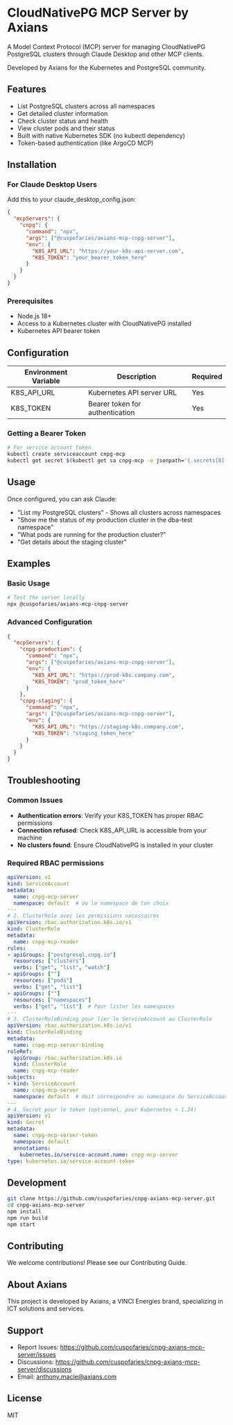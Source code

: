 # CloudNativePG MCP Server by Axians

A Model Context Protocol (MCP) server for managing CloudNativePG PostgreSQL clusters through Claude Desktop and other MCP clients.

Developed by Axians for the Kubernetes and PostgreSQL community.

## Features

- List PostgreSQL clusters across all namespaces
- Get detailed cluster information  
- Check cluster status and health
- View cluster pods and their status
- Built with native Kubernetes SDK (no kubectl dependency)
- Token-based authentication (like ArgoCD MCP)

## Installation

### For Claude Desktop Users

Add this to your claude_desktop_config.json:

```json
{
  "mcpServers": {
    "cnpg": {
      "command": "npx",
      "args": ["@cuspofaries/axians-mcp-cnpg-server"],
      "env": {
        "K8S_API_URL": "https://your-k8s-api-server.com",
        "K8S_TOKEN": "your_bearer_token_here"
      }
    }
  }
}
```

### Prerequisites

- Node.js 18+
- Access to a Kubernetes cluster with CloudNativePG installed
- Kubernetes API bearer token

## Configuration

| Environment Variable | Description | Required |
|---------------------|-------------|----------|
| K8S_API_URL | Kubernetes API server URL | Yes |
| K8S_TOKEN | Bearer token for authentication | Yes |

### Getting a Bearer Token

```bash
# For service account token
kubectl create serviceaccount cnpg-mcp
kubectl get secret $(kubectl get sa cnpg-mcp -o jsonpath='{.secrets[0].name}') -o jsonpath='{.data.token}' | base64 -d
```

## Usage

Once configured, you can ask Claude:

- "List my PostgreSQL clusters" - Shows all clusters across namespaces
- "Show me the status of my production cluster in the dba-test namespace"
- "What pods are running for the production cluster?"
- "Get details about the staging cluster"

## Examples

### Basic Usage

```bash
# Test the server locally
npx @cuspofaries/axians-mcp-cnpg-server
```

### Advanced Configuration

```json
{
  "mcpServers": {
    "cnpg-production": {
      "command": "npx",
      "args": ["@cuspofaries/axians-mcp-cnpg-server"],
      "env": {
        "K8S_API_URL": "https://prod-k8s.company.com",
        "K8S_TOKEN": "prod_token_here"
      }
    },
    "cnpg-staging": {
      "command": "npx", 
      "args": ["@cuspofaries/axians-mcp-cnpg-server"],
      "env": {
        "K8S_API_URL": "https://staging-k8s.company.com",
        "K8S_TOKEN": "staging_token_here"
      }
    }
  }
}
```

## Troubleshooting

### Common Issues

- **Authentication errors**: Verify your K8S_TOKEN has proper RBAC permissions
- **Connection refused**: Check K8S_API_URL is accessible from your machine
- **No clusters found**: Ensure CloudNativePG is installed in your cluster

### Required RBAC permissions

```yaml
apiVersion: v1
kind: ServiceAccount
metadata:
  name: cnpg-mcp-server
  namespace: default  # ou le namespace de ton choix
---
# 2. ClusterRole avec les permissions nécessaires
apiVersion: rbac.authorization.k8s.io/v1
kind: ClusterRole
metadata:
  name: cnpg-mcp-reader
rules:
- apiGroups: ["postgresql.cnpg.io"]
  resources: ["clusters"]
  verbs: ["get", "list", "watch"]
- apiGroups: [""]
  resources: ["pods"]
  verbs: ["get", "list"]
- apiGroups: [""]
  resources: ["namespaces"]
  verbs: ["get", "list"]  # Pour lister les namespaces
---
# 3. ClusterRoleBinding pour lier le ServiceAccount au ClusterRole
apiVersion: rbac.authorization.k8s.io/v1
kind: ClusterRoleBinding
metadata:
  name: cnpg-mcp-server-binding
roleRef:
  apiGroup: rbac.authorization.k8s.io
  kind: ClusterRole
  name: cnpg-mcp-reader
subjects:
- kind: ServiceAccount
  name: cnpg-mcp-server
  namespace: default  # doit correspondre au namespace du ServiceAccount
---
# 4. Secret pour le token (optionnel, pour Kubernetes < 1.24)
apiVersion: v1
kind: Secret
metadata:
  name: cnpg-mcp-server-token
  namespace: default
  annotations:
    kubernetes.io/service-account.name: cnpg-mcp-server
type: kubernetes.io/service-account-token
```

## Development

```bash
git clone https://github.com/cuspofaries/cnpg-axians-mcp-server.git
cd cnpg-axians-mcp-server
npm install
npm run build
npm start
```

## Contributing

We welcome contributions! Please see our Contributing Guide.

## About Axians

This project is developed by Axians, a VINCI Energies brand, specializing in ICT solutions and services.

## Support

- Report Issues: https://github.com/cuspofaries/cnpg-axians-mcp-server/issues
- Discussions: https://github.com/cuspofaries/cnpg-axians-mcp-server/discussions
- Email: anthony.macle@axians.com

## License

MIT
